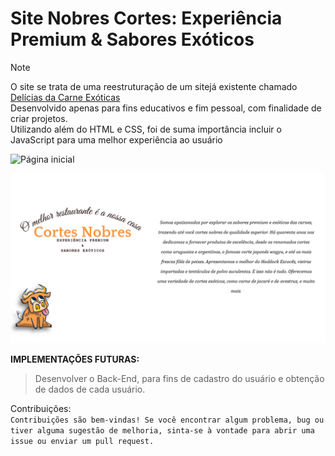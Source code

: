 # Site Nobres Cortes: Experiência Premium & Sabores Exóticos

> [!NOTE]
> O site se trata de uma reestruturação de um sitejá existente chamado [Delícias da Carne Exóticas](https://deliciasdacarn8.wixsite.com/meusite)<br>
> Desenvolvido apenas para fins educativos e fim pessoal, com finalidade de criar projetos.
> <br>
> Utilizando além do HTML e CSS, foi de suma importância incluir o JavaScript para uma melhor experiência ao usuário


![Página inicial](https://github.com/bercezar/Projeto_front_NobresCortes/blob/main/Images/P%C3%A1gina_inicial_screenshot)

![Sobre a marca](https://github.com/bercezar/Projeto_front_NobresCortes/blob/main/Images/screenshot_about_site.png)


**IMPLEMENTAÇÕES FUTURAS:** <br>

> Desenvolver o Back-End, para fins de cadastro do usuário e obtenção de dados de cada usuário. <br>

Contribuições: <BR>
`Contribuições são bem-vindas! Se você encontrar algum problema, bug ou tiver alguma sugestão de melhoria, sinta-se à vontade para abrir uma issue ou enviar um pull request.`
